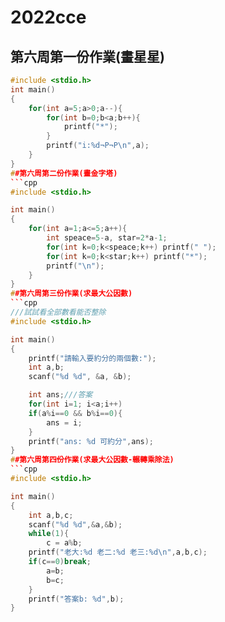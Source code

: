 # 2022cce
## 第六周第一份作業(畫星星)
```cpp
#include <stdio.h>
int main()
{
    for(int a=5;a>0;a--){
        for(int b=0;b<a;b++){
            printf("*");
        }
        printf("i:%d¬P¬P\n",a);
    }
}
##第六周第二份作業(畫金字塔)
```cpp
#include <stdio.h>

int main()
{
    for(int a=1;a<=5;a++){
        int speace=5-a, star=2*a-1;
        for(int k=0;k<speace;k++) printf(" ");
        for(int k=0;k<star;k++) printf("*");
        printf("\n");
    }
}
##第六周第三份作業(求最大公因數)
```cpp
///試試看全部數看能否整除
#include <stdio.h>

int main()
{
    printf("請輸入要約分的兩個數:");
    int a,b;
    scanf("%d %d", &a, &b);

    int ans;///答案
    for(int i=1; i<a;i++)
    if(a%i==0 && b%i==0){
        ans = i;
    }
    printf("ans: %d 可約分",ans);
}
##第六周第四份作業(求最大公因數-輾轉乘除法)
```cpp
#include <stdio.h>

int main()
{
    int a,b,c;
    scanf("%d %d",&a,&b);
    while(1){
        c = a%b;
    printf("老大:%d 老二:%d 老三:%d\n",a,b,c);
    if(c==0)break;
        a=b;
        b=c;
    }
    printf("答案b: %d",b);
}
